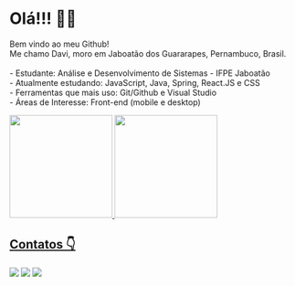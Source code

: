 
<div>
  <h1>Olá!!! 🙋‍♂️ </h1>
  <P>Bem vindo ao meu Github! <br> Me chamo Davi, moro em Jaboatão dos Guararapes, Pernambuco, Brasil. <br><br>
    - Estudante: Análise e Desenvolvimento de Sistemas - IFPE Jaboatão <br>
    - Atualmente estudando: JavaScript, Java, Spring, React.JS e CSS <br>
    - Ferramentas que mais uso: Git/Github e Visual Studio <br>
    - Áreas de Interesse: Front-end (mobile e desktop) <br>
</div>

<div>
  <a href="https://github.com/Davi-Lv/">
  <img height="180em" src="https://github-readme-stats.vercel.app/api/top-langs/?username=Davi-LV&layout=compact&langs_count=7&theme=dark"/>
  <img height="180em" src="https://github-readme-stats.vercel.app/api?username=Davi-LV&show_icons=true&theme=dark&include_all_commits=true&count_private=true"/>
</div>
  
<div> 
  <h2>Contatos 👇 </h2>
  <a href="https://www.linkedin.com/in/davi-mordonho-277948236"><img id="linkedIn" align="center" max-width=100%  src="https://img.shields.io/badge/LinkedIn-0077B5?style=for-the-badge&logo=linkedin&logoColor=white"></a>
  <a href="mailto:josedavimordonhoguimaraes@gmail.com"><img id="gmail" align="center" max-width=100%  src="https://img.shields.io/badge/Gmail-D14836?style=for-the-badge&logo=gmail&logoColor=white"></a>
    <a href="https://www.instagram.com/davii_lv/"><img id="instagram" align="center" max-width=100%  src="https://img.shields.io/badge/Instagram-E4405F?style=for-the-badge&logo=instagram&logoColor=white"></a>
</div>

<!--
**Davi-Lv/Davi-lv** is a ✨ _special_ ✨ repository because its `README.md` (this file) appears on your GitHub profile.

Here are some ideas to get you started:

- 🔭 I’m currently working on ...
- 🌱 I’m currently learning ...
- 👯 I’m looking to collaborate on ...
- 🤔 I’m looking for help with ...
- 💬 Ask me about ...
- 📫 How to reach me: ...
- 😄 Pronouns: ...
- ⚡ Fun fact: ...
-->
